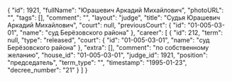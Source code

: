 {
    "id": 1921,
    "fullName": "Юрашевич Аркадий Михайлович",
    "photoURL": "",
    "tags": [],
    "comment": "",
    "layout": "judge",
    "title": "Судья Юрашевич Аркадий Михайлович",
    "court": null,
    "previousCourt": {
        "id": "01-005-03-01",
        "name": "суд Берёзовского района"
    },
    "career": [
        {
            "id": 212,
            "term": null,
            "type": "released",
            "court": {
                "id": "01-005-03-01",
                "name": "суд Берёзовского района"
            },
            "extra": [],
            "comment": "по собственному желанию",
            "house_id": "01-005-03-01",
            "judge_id": 1921,
            "position": "председатель",
            "term_type": "",
            "timestamp": "1995-01-23",
            "decree_number": "21"
        }
    ]
}